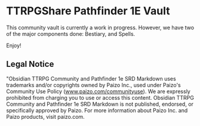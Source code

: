 # TTRPGShare Pathfinder 1E Vault

This community vault is currently a work in progress. However, we have two of the major components done: Bestiary, and Spells. 

Enjoy!

## Legal Notice

"Obsidian TTRPG Community and Pathfinder 1e SRD Markdown uses trademarks and/or copyrights owned by Paizo Inc., used under Paizo's Community Use Policy (www.paizo.com/communityuse). We are expressly prohibited from charging you to use or access this content. Obsidian TTRPG Community and Pathfinder 1e SRD Markdown is not published, endorsed, or specifically approved by Paizo. For more information about Paizo Inc. and Paizo products, visit paizo.com.

